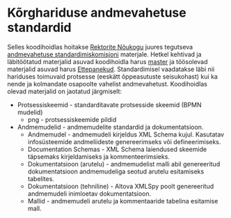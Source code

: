 # Kõrghariduse andmevahetuse standardid

Selles koodihoidlas hoitakse [Rektorite Nõukogu](http://ern.ee/) juures tegutseva [andmevahetuse standardimiskomisjoni](http://ern.ee/et/leht/standardimiskomisjon) materjale.
Hetkel kehtivad ja läbitöötatud materjalid asuvad koodihoidla harus [master](https://github.com/RektoriteNoukogu/ERN_HIS_standard/tree/master) ja töösolevad materjalid asuvad harus [Ettepanekud](https://github.com/RektoriteNoukogu/ERN_HIS_standard/tree/Ettepanekud2017).
Standardimisel vaadatakse läbi nii hariduses toimuvaid protsesse (eeskätt õppeasutuste seisukohast) kui ka nende ja kolmandate osapoolte vahelist andmevahetust. Koodihoidlas olevad materjalid on jaotatud järgmiselt:

* Protsessiskeemid - standarditavate protsesside skeemid (BPMN mudelid)
  * png - protsessiskeemide pildid
* Andmemudelid - andmemudelite standardid ja dokumentatsioon.
  * Andmemudel - andmemudeli kirjeldus XML Schema kujul. Kasutatav infosüsteemide andmeliideste genereerimseks või defineerimiseks.
  * Documentation Schemas - XML Schema laiendused skeemide täpsemaks kirjeldamiseks ja kommenteerimsieks.
  * Dokumentatsioon (arutelu) - andmemudelist malli abil genereeritud dokumentatsioon andmemudeliga seotud arutelu esitamiseks tabelites.
  * Dokumentatsioon (tehniline) - Altova XMLSpy poolt genereeritud andmemudeli inimloetav dokumentatsioon.
  * Mallid - andmemudeli arutelu ja kommentaaride tabelina esitamise mall.
